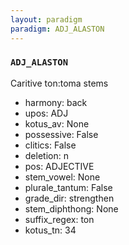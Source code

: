 ```yaml
---
layout: paradigm
paradigm: ADJ_ALASTON
---
```

### ` ADJ_ALASTON `

Caritive ton:toma stems
* harmony: back
* upos: ADJ
* kotus_av: None
* possessive: False
* clitics: False
* deletion: n
* pos: ADJECTIVE
* stem_vowel: None
* plurale_tantum: False
* grade_dir: strengthen
* stem_diphthong: None
* suffix_regex: ton
* kotus_tn: 34
